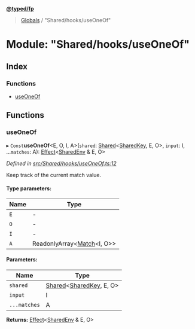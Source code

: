 **[@typed/fp](../README.md)**

> [Globals](../globals.md) / "Shared/hooks/useOneOf"

# Module: "Shared/hooks/useOneOf"

## Index

### Functions

* [useOneOf](_shared_hooks_useoneof_.md#useoneof)

## Functions

### useOneOf

▸ `Const`**useOneOf**\<E, O, I, A>(`shared`: [Shared](_shared_core_model_shared_.shared.md)\<[SharedKey](_shared_core_model_sharedkey_.sharedkey.md), E, O>, `input`: I, ...`matches`: A): [Effect](_effect_effect_.effect.md)\<[SharedEnv](../interfaces/_shared_core_services_sharedenv_.sharedenv.md) & E, O>

*Defined in [src/Shared/hooks/useOneOf.ts:12](https://github.com/TylorS/typed-fp/blob/f129829/src/Shared/hooks/useOneOf.ts#L12)*

Keep track of the current match value.

#### Type parameters:

Name | Type |
------ | ------ |
`E` | - |
`O` | - |
`I` | - |
`A` | ReadonlyArray\<[Match](_logic_types_.match.md)\<I, O>> |

#### Parameters:

Name | Type |
------ | ------ |
`shared` | [Shared](_shared_core_model_shared_.shared.md)\<[SharedKey](_shared_core_model_sharedkey_.sharedkey.md), E, O> |
`input` | I |
`...matches` | A |

**Returns:** [Effect](_effect_effect_.effect.md)\<[SharedEnv](../interfaces/_shared_core_services_sharedenv_.sharedenv.md) & E, O>
